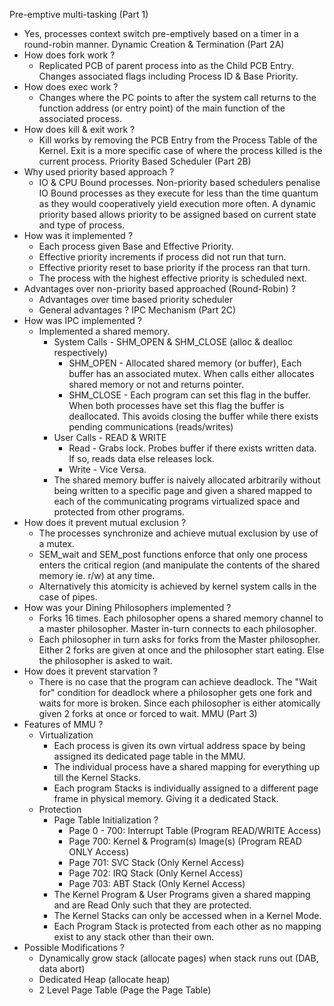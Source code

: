 Pre-emptive multi-tasking (Part 1)
* Yes, processes context switch pre-emptively based on a timer in a round-robin manner.
Dynamic Creation & Termination (Part 2A)
* How does fork work ?
    * Replicated PCB of parent process into as the Child PCB Entry. Changes associated flags including Process ID & Base Priority.
* How does exec work ?
    * Changes where the PC points to after the system call returns to the function address (or entry point) of the main function of the associated process.
* How does kill & exit work ?
    * Kill works by removing the PCB Entry from the Process Table of the Kernel. Exit is a more specific case of where the process killed is the current process.
Priority Based Scheduler (Part 2B)
* Why used priority based approach ?
    * IO & CPU Bound processes. Non-priority based schedulers penalise IO Bound processes as they execute for less than the time quantum as they would cooperatively yield execution more often. A dynamic priority based allows priority to be assigned based on current state and type of process.
* How was it implemented ?
    * Each process given Base and Effective Priority.
    * Effective priority increments if process did not run that turn.
    * Effective priority reset to base priority if the process ran that turn.
    * The process with the highest effective priority is scheduled next.
* Advantages over non-priority based approached (Round-Robin) ?
    * Advantages over time based priority scheduler
    * General advantages ?
IPC Mechanism (Part 2C)
* How was IPC implemented ?
    * Implemented a shared memory.
        * System Calls - SHM_OPEN & SHM_CLOSE (alloc & dealloc respectively)
            * SHM_OPEN - Allocated shared memory (or buffer), Each buffer has an associated mutex. When calls either allocates shared memory or not and returns pointer.
            * SHM_CLOSE - Each program can set this flag in the buffer. When both processes have set this flag the buffer is deallocated. This avoids closing the buffer while there exists pending communications (reads/writes)
        * User Calls - READ & WRITE
            * Read - Grabs lock. Probes buffer if there exists written data. If so, reads data else releases lock.
            * Write - Vice Versa.
        * The shared memory buffer is naively allocated arbitrarily without being written to a specific page and given a shared mapped to each of the communicating programs virtualized space and protected from other programs.
* How does it prevent mutual exclusion ?
    * The processes synchronize and achieve mutual exclusion by use of a mutex.
    * SEM_wait and SEM_post functions enforce that only one process enters the critical region (and manipulate the contents of the shared memory ie. r/w) at any time.
    * Alternatively this atomicity is achieved by kernel system calls in the case of pipes.
* How was your Dining Philosophers implemented ?
    * Forks 16 times. Each philosopher opens a shared memory channel to a master philosopher. Master in-turn connects to each philosopher.
    * Each philosopher in turn asks for forks from the Master philosopher. Either 2 forks are given at once and the philosopher start eating. Else the philosopher is asked to wait.
* How does it prevent starvation ?
    * There is no case that the program can achieve deadlock. The "Wait for" condition for deadlock where a philosopher gets one fork and waits for more is broken. Since each philosopher is either atomically given 2 forks at once or forced to wait.
MMU (Part 3)
* Features of MMU ?
    * Virtualization
        * Each process is given its own virtual address space by being assigned its dedicated page table in the MMU.
        * The individual process have a shared mapping for everything up till the Kernel Stacks.
        * Each program Stacks is individually assigned to a different page frame in physical memory. Giving it a dedicated Stack.
    * Protection
        * Page Table Initialization ?
            * Page 0 - 700: Interrupt Table (Program READ/WRITE Access)
            * Page 700: Kernel & Program(s) Image(s) (Program READ ONLY Access)
            * Page 701: SVC Stack (Only Kernel Access)
            * Page 702: IRQ Stack  (Only Kernel Access)
            * Page 703: ABT Stack (Only Kernel Access)
        * The Kernel Program & User Programs given a shared mapping and are Read Only such that they are protected.
        * The Kernel Stacks can only be accessed when in a Kernel Mode.
        * Each Program Stack is protected from each other as no mapping exist to any stack other than their own.
* Possible Modifications ?
    * Dynamically grow stack (allocate pages) when stack runs out (DAB, data abort)
    * Dedicated Heap (allocate heap)
    * 2 Level Page Table (Page the Page Table)